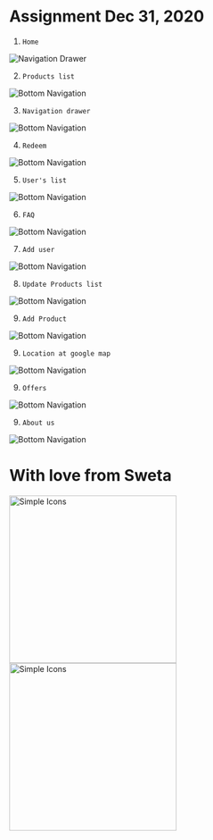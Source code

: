 
# Assignment Dec 31, 2020

1. `Home`

![Navigation Drawer](/android/app/src/main/res/drawable/screen_1.png)

2. `Products list`

![Bottom Navigation](/android/app/src/main/res/drawable/screen_2.png)

3. `Navigation drawer`

![Bottom Navigation](/android/app/src/main/res/drawable/screen_3.png)

4. `Redeem`

![Bottom Navigation](/android/app/src/main/res/drawable/screen_4.png)

5. `User's list`

![Bottom Navigation](/android/app/src/main/res/drawable/screen_5.png)

6. `FAQ`

![Bottom Navigation](/android/app/src/main/res/drawable/screen_6.png)

7. `Add user`

![Bottom Navigation](/android/app/src/main/res/drawable/screen_7.png)

8. `Update Products list`

![Bottom Navigation](/android/app/src/main/res/drawable/screen_8.png)

9. `Add Product`

![Bottom Navigation](/android/app/src/main/res/drawable/screen_9.png)

9. `Location at google map`

![Bottom Navigation](/android/app/src/main/res/drawable/screen_10.png)

9. `Offers`

![Bottom Navigation](/android/app/src/main/res/drawable/screen_11.png)

9. `About us`

![Bottom Navigation](/android/app/src/main/res/drawable/screen_12.png)


# With love from  **Sweta** 


<img src="https://external-content.duckduckgo.com/iu/?u=https%3A%2F%2Ftse4.mm.bing.net%2Fth%3Fid%3DOIP.SkoKdkU1v02J7ycFl2b2twHaHa%26pid%3DApi&f=1" alt="Simple Icons" width=300 height=300> <img src="https://avatars1.githubusercontent.com/u/14101776?s=200&v=4" alt="Simple Icons" width=300 height=300>
